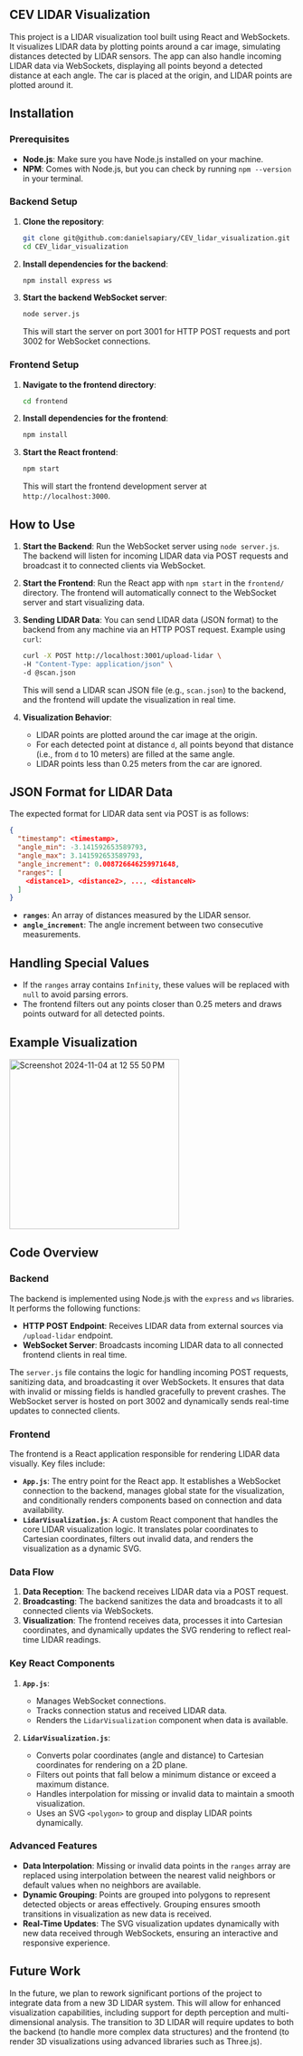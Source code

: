 ## CEV LIDAR Visualization

This project is a LIDAR visualization tool built using React and WebSockets. It visualizes LIDAR data by plotting points around a car image, simulating distances detected by LIDAR sensors. The app can also handle incoming LIDAR data via WebSockets, displaying all points beyond a detected distance at each angle. The car is placed at the origin, and LIDAR points are plotted around it.

## Installation

### Prerequisites

- **Node.js**: Make sure you have Node.js installed on your machine.
- **NPM**: Comes with Node.js, but you can check by running `npm --version` in your terminal.

### Backend Setup

1. **Clone the repository**:

   ```bash
   git clone git@github.com:danielsapiary/CEV_lidar_visualization.git
   cd CEV_lidar_visualization
   ```

2. **Install dependencies for the backend**:

   ```bash
   npm install express ws
   ```

3. **Start the backend WebSocket server**:

   ```bash
   node server.js
   ```

   This will start the server on port 3001 for HTTP POST requests and port 3002 for WebSocket connections.

### Frontend Setup

1. **Navigate to the frontend directory**:

   ```bash
   cd frontend
   ```

2. **Install dependencies for the frontend**:

   ```bash
   npm install
   ```

3. **Start the React frontend**:

   ```bash
   npm start
   ```

   This will start the frontend development server at `http://localhost:3000`.

## How to Use

1. **Start the Backend**: Run the WebSocket server using `node server.js`. The backend will listen for incoming LIDAR data via POST requests and broadcast it to connected clients via WebSocket.

2. **Start the Frontend**: Run the React app with `npm start` in the `frontend/` directory. The frontend will automatically connect to the WebSocket server and start visualizing data.

3. **Sending LIDAR Data**: You can send LIDAR data (JSON format) to the backend from any machine via an HTTP POST request. Example using `curl`:

   ```bash
   curl -X POST http://localhost:3001/upload-lidar \
   -H "Content-Type: application/json" \
   -d @scan.json
   ```

   This will send a LIDAR scan JSON file (e.g., `scan.json`) to the backend, and the frontend will update the visualization in real time.

4. **Visualization Behavior**:

   - LIDAR points are plotted around the car image at the origin.
   - For each detected point at distance `d`, all points beyond that distance (i.e., from `d` to 10 meters) are filled at the same angle.
   - LIDAR points less than 0.25 meters from the car are ignored.

## JSON Format for LIDAR Data

The expected format for LIDAR data sent via POST is as follows:

```json
{
  "timestamp": <timestamp>,
  "angle_min": -3.141592653589793,
  "angle_max": 3.141592653589793,
  "angle_increment": 0.008726646259971648,
  "ranges": [
    <distance1>, <distance2>, ..., <distanceN>
  ]
}
```

- **`ranges`**: An array of distances measured by the LIDAR sensor.
- **`angle_increment`**: The angle increment between two consecutive measurements.

## Handling Special Values

- If the `ranges` array contains `Infinity`, these values will be replaced with `null` to avoid parsing errors.
- The frontend filters out any points closer than 0.25 meters and draws points outward for all detected points.

## Example Visualization

<img width="300" alt="Screenshot 2024-11-04 at 12 55 50 PM" src="https://github.com/user-attachments/assets/870b1812-e09a-4fec-9a79-1c470b3d1303">

## Code Overview

### Backend

The backend is implemented using Node.js with the `express` and `ws` libraries. It performs the following functions:

- **HTTP POST Endpoint**: Receives LIDAR data from external sources via `/upload-lidar` endpoint.
- **WebSocket Server**: Broadcasts incoming LIDAR data to all connected frontend clients in real time.

The `server.js` file contains the logic for handling incoming POST requests, sanitizing data, and broadcasting it over WebSockets. It ensures that data with invalid or missing fields is handled gracefully to prevent crashes. The WebSocket server is hosted on port 3002 and dynamically sends real-time updates to connected clients.

### Frontend

The frontend is a React application responsible for rendering LIDAR data visually. Key files include:

- **`App.js`**: The entry point for the React app. It establishes a WebSocket connection to the backend, manages global state for the visualization, and conditionally renders components based on connection and data availability.
- **`LidarVisualization.js`**: A custom React component that handles the core LIDAR visualization logic. It translates polar coordinates to Cartesian coordinates, filters out invalid data, and renders the visualization as a dynamic SVG.

### Data Flow

1. **Data Reception**: The backend receives LIDAR data via a POST request.
2. **Broadcasting**: The backend sanitizes the data and broadcasts it to all connected clients via WebSockets.
3. **Visualization**: The frontend receives data, processes it into Cartesian coordinates, and dynamically updates the SVG rendering to reflect real-time LIDAR readings.

### Key React Components

1. **`App.js`**:

   - Manages WebSocket connections.
   - Tracks connection status and received LIDAR data.
   - Renders the `LidarVisualization` component when data is available.

2. **`LidarVisualization.js`**:

   - Converts polar coordinates (angle and distance) to Cartesian coordinates for rendering on a 2D plane.
   - Filters out points that fall below a minimum distance or exceed a maximum distance.
   - Handles interpolation for missing or invalid data to maintain a smooth visualization.
   - Uses an SVG `<polygon>` to group and display LIDAR points dynamically.

### Advanced Features

- **Data Interpolation**: Missing or invalid data points in the `ranges` array are replaced using interpolation between the nearest valid neighbors or default values when no neighbors are available.
- **Dynamic Grouping**: Points are grouped into polygons to represent detected objects or areas effectively. Grouping ensures smooth transitions in visualization as new data is received.
- **Real-Time Updates**: The SVG visualization updates dynamically with new data received through WebSockets, ensuring an interactive and responsive experience.

## Future Work

In the future, we plan to rework significant portions of the project to integrate data from a new 3D LIDAR system. This will allow for enhanced visualization capabilities, including support for depth perception and multi-dimensional analysis. The transition to 3D LIDAR will require updates to both the backend (to handle more complex data structures) and the frontend (to render 3D visualizations using advanced libraries such as Three.js).

